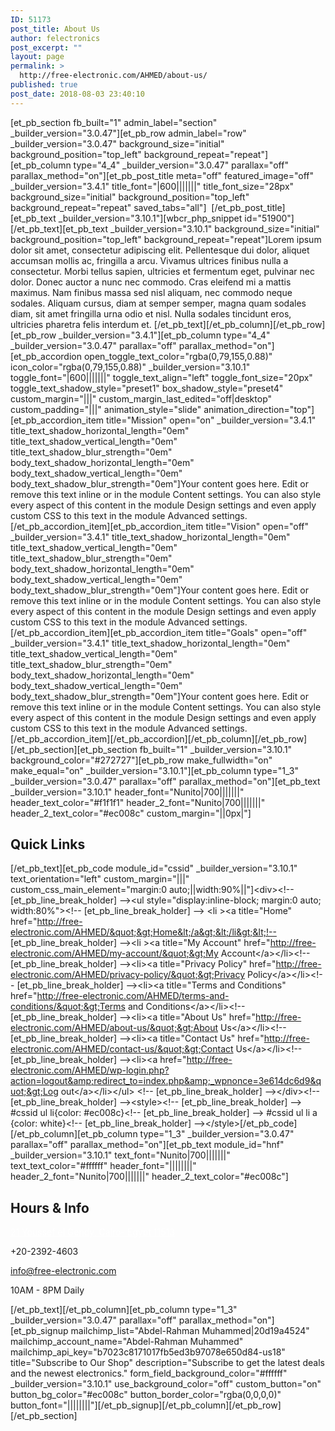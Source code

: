 ```yaml
---
ID: 51173
post_title: About Us
author: felectronics
post_excerpt: ""
layout: page
permalink: >
  http://free-electronic.com/AHMED/about-us/
published: true
post_date: 2018-08-03 23:40:10
---
```

[et_pb_section fb_built="1" admin_label="section" _builder_version="3.0.47"][et_pb_row admin_label="row" _builder_version="3.0.47" background_size="initial" background_position="top_left" background_repeat="repeat"][et_pb_column type="4_4" _builder_version="3.0.47" parallax="off" parallax_method="on"][et_pb_post_title meta="off" featured_image="off" _builder_version="3.4.1" title_font="|600|||||||" title_font_size="28px" background_size="initial" background_position="top_left" background_repeat="repeat" saved_tabs="all"]&nbsp;
[/et_pb_post_title][et_pb_text _builder_version="3.10.1"][wbcr_php_snippet id="51900"][/et_pb_text][et_pb_text _builder_version="3.10.1" background_size="initial" background_position="top_left" background_repeat="repeat"]Lorem ipsum dolor sit amet, consectetur adipiscing elit. Pellentesque dui dolor, aliquet accumsan mollis ac, fringilla a arcu. Vivamus ultrices finibus nulla a consectetur. Morbi tellus sapien, ultricies et fermentum eget, pulvinar nec dolor. Donec auctor a nunc nec commodo. Cras eleifend mi a mattis maximus. Nam finibus massa sed nisl aliquam, nec commodo neque sodales. Aliquam cursus, diam at semper semper, magna quam sodales diam, sit amet fringilla urna odio et nisl. Nulla sodales tincidunt eros, ultricies pharetra felis interdum et.
[/et_pb_text][/et_pb_column][/et_pb_row][et_pb_row _builder_version="3.4.1"][et_pb_column type="4_4" _builder_version="3.0.47" parallax="off" parallax_method="on"][et_pb_accordion open_toggle_text_color="rgba(0,79,155,0.88)" icon_color="rgba(0,79,155,0.88)" _builder_version="3.10.1" toggle_font="|600|||||||" toggle_text_align="left" toggle_font_size="20px" toggle_text_shadow_style="preset1" box_shadow_style="preset4" custom_margin="|||" custom_margin_last_edited="off|desktop" custom_padding="|||" animation_style="slide" animation_direction="top"][et_pb_accordion_item title="Mission" open="on" _builder_version="3.4.1" title_text_shadow_horizontal_length="0em" title_text_shadow_vertical_length="0em" title_text_shadow_blur_strength="0em" body_text_shadow_horizontal_length="0em" body_text_shadow_vertical_length="0em" body_text_shadow_blur_strength="0em"]Your content goes here. Edit or remove this text inline or in the module Content settings. You can also style every aspect of this content in the module Design settings and even apply custom CSS to this text in the module Advanced settings.[/et_pb_accordion_item][et_pb_accordion_item title="Vision" open="off" _builder_version="3.4.1" title_text_shadow_horizontal_length="0em" title_text_shadow_vertical_length="0em" title_text_shadow_blur_strength="0em" body_text_shadow_horizontal_length="0em" body_text_shadow_vertical_length="0em" body_text_shadow_blur_strength="0em"]Your content goes here. Edit or remove this text inline or in the module Content settings. You can also style every aspect of this content in the module Design settings and even apply custom CSS to this text in the module Advanced settings.[/et_pb_accordion_item][et_pb_accordion_item title="Goals" open="off" _builder_version="3.4.1" title_text_shadow_horizontal_length="0em" title_text_shadow_vertical_length="0em" title_text_shadow_blur_strength="0em" body_text_shadow_horizontal_length="0em" body_text_shadow_vertical_length="0em" body_text_shadow_blur_strength="0em"]Your content goes here. Edit or remove this text inline or in the module Content settings. You can also style every aspect of this content in the module Design settings and even apply custom CSS to this text in the module Advanced settings.[/et_pb_accordion_item][/et_pb_accordion][/et_pb_column][/et_pb_row][/et_pb_section][et_pb_section fb_built="1" _builder_version="3.10.1" background_color="#272727"][et_pb_row make_fullwidth="on" make_equal="on" _builder_version="3.10.1"][et_pb_column type="1_3" _builder_version="3.0.47" parallax="off" parallax_method="on"][et_pb_text _builder_version="3.10.1" header_font="Nunito|700|||||||" header_text_color="#f1f1f1" header_2_font="Nunito|700|||||||" header_2_text_color="#ec008c" custom_margin="||0px|"]<h2>Quick Links</h2>
[/et_pb_text][et_pb_code module_id="cssid" _builder_version="3.10.1" text_orientation="left" custom_margin="|||" custom_css_main_element="margin:0 auto;||width:90%||"]&lt;div&gt;&lt;!-- [et_pb_line_break_holder] --&gt;&lt;ul style=&quot;display:inline-block; margin:0 auto; width:80%&quot;&gt;&lt;!-- [et_pb_line_break_holder] --&gt; &lt;li &gt;&lt;a title=&quot;Home&quot; href=&quot;http://free-electronic.com/AHMED/&quot;&gt;Home&lt;/a&gt;&lt;/li&gt;&lt;!-- [et_pb_line_break_holder] --&gt;&lt;li &gt;&lt;a title=&quot;My Account&quot; href=&quot;http://free-electronic.com/AHMED/my-account/&quot;&gt;My Account&lt;/a&gt;&lt;/li&gt;&lt;!-- [et_pb_line_break_holder] --&gt;&lt;li&gt;&lt;a title=&quot;Privacy Policy&quot; href=&quot;http://free-electronic.com/AHMED/privacy-policy/&quot;&gt;Privacy Policy&lt;/a&gt;&lt;/li&gt;&lt;!-- [et_pb_line_break_holder] --&gt;&lt;li&gt;&lt;a title=&quot;Terms and Conditions&quot; href=&quot;http://free-electronic.com/AHMED/terms-and-conditions/&quot;&gt;Terms and Conditions&lt;/a&gt;&lt;/li&gt;&lt;!-- [et_pb_line_break_holder] --&gt;&lt;li&gt;&lt;a title=&quot;About Us&quot; href=&quot;http://free-electronic.com/AHMED/about-us/&quot;&gt;About Us&lt;/a&gt;&lt;/li&gt;&lt;!-- [et_pb_line_break_holder] --&gt;&lt;li&gt;&lt;a title=&quot;Contact Us&quot; href=&quot;http://free-electronic.com/AHMED/contact-us/&quot;&gt;Contact Us&lt;/a&gt;&lt;/li&gt;&lt;!-- [et_pb_line_break_holder] --&gt;&lt;li&gt;&lt;a href=&quot;http://free-electronic.com/AHMED/wp-login.php?action=logout&amp;redirect_to=index.php&amp;_wpnonce=3e614dc6d9&quot;&gt;Log out&lt;/a&gt;&lt;/li&gt;&lt;/ul&gt; &lt;!-- [et_pb_line_break_holder] --&gt;&lt;/div&gt;&lt;!-- [et_pb_line_break_holder] --&gt;&lt;style&gt;&lt;!-- [et_pb_line_break_holder] --&gt; #cssid ul li{color: #ec008c}&lt;!-- [et_pb_line_break_holder] --&gt; #cssid ul li a {color: white}&lt;!-- [et_pb_line_break_holder] --&gt;&lt;/style&gt;[/et_pb_code][/et_pb_column][et_pb_column type="1_3" _builder_version="3.0.47" parallax="off" parallax_method="on"][et_pb_text module_id="hnf" _builder_version="3.10.1" text_font="Nunito|700|||||||" text_text_color="#ffffff" header_font="||||||||" header_2_font="Nunito|700|||||||" header_2_text_color="#ec008c"]<h2 class="title">Hours &amp; Info</h2>
<p style="color: #ffffff;"><i class="fa fa-map-marker"></i> <a style="color: #ffffff;" href="https://maps.google.com/maps?z=16&amp;q=21+youssef+el+gendy,+cairo-+egypt+11513" target="_blank" rel="noopener">21 Youssef el Gendy, Cairo- Egypt 11513</a></p>
<i class="fa fa-phone"></i> +20-2392-4603

<i class="fa fa-envelope"></i> <span style="color: #ffffff;"><a style="color: #ffffff;" href="mailto:info@free-electronic.com">info@free-electronic.com</a></span>

<i class="fa fa-clock-o"></i> 10AM - 8PM Daily

<style>
#hnf i{<br />color:#ec008c !important;<br />margin-right: 3px;<br />}<br /></style>
[/et_pb_text][/et_pb_column][et_pb_column type="1_3" _builder_version="3.0.47" parallax="off" parallax_method="on"][et_pb_signup mailchimp_list="Abdel-Rahman Muhammed|20d19a4524" mailchimp_account_name="Abdel-Rahman Muhammed" mailchimp_api_key="b7023c8171017fb5ed3b97078e650d84-us18" title="Subscribe to Our Shop" description="Subscribe to get the latest deals and the newest electronics." form_field_background_color="#ffffff" _builder_version="3.10.1" use_background_color="off" custom_button="on" button_bg_color="#ec008c" button_border_color="rgba(0,0,0,0)" button_font="||||||||"][/et_pb_signup][/et_pb_column][/et_pb_row][/et_pb_section]